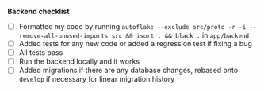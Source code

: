 <!---
Please describe the pull request below.
If it closes an issue, make sure to write "closes #1234"
If there is an issue but it isn't completely closed, still refer to the issue number, eg. "part of #1234"
--->


<!---
Checklists - you can remove one that is not applicable (ie. remove backend checklist if you only worked on the web frontend)
If you need help with any of these, please ask :)
--->
**Backend checklist**
- [ ] Formatted my code by running `autoflake --exclude src/proto -r -i --remove-all-unused-imports src && isort . && black .` in `app/backend`
- [ ] Added tests for any new code or added a regression test if fixing a bug
- [ ] All tests pass
- [ ] Run the backend locally and it works
- [ ] Added migrations if there are any database changes, rebased onto `develop` if necessary for linear migration history

<!---
Remember to request review from couchers-org/web, couchers-org/@backend or an individual.
Once your code is approved, remember to merge it if you have write access
--->
